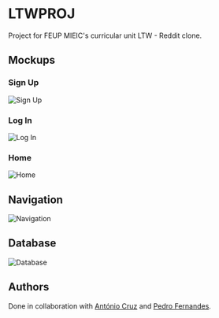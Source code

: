# LTWPROJ

Project for FEUP MIEIC's curricular unit LTW - Reddit clone.

## Mockups

### Sign Up

![Sign Up](doc/signup.png)

### Log In

![Log In](doc/login.png)

### Home

![Home](doc/home.png)

## Navigation

![Navigation](doc/navigation.png)

## Database

![Database](doc/slreddit.png)

## Authors

Done in collaboration with [António Cruz](https://github.com/AntoniooCruz) and [Pedro Fernandes](https://github.com/MrZephyr17).
